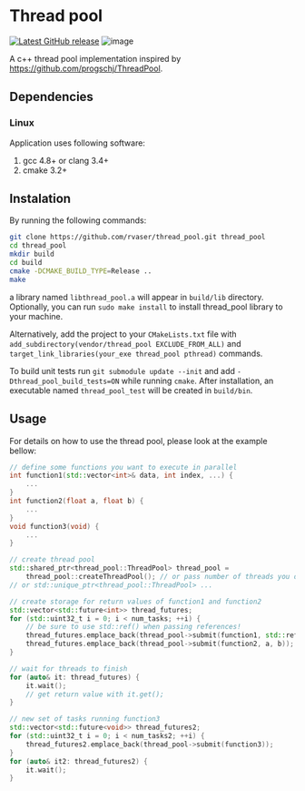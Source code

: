 # Thread pool

[![Latest GitHub release](https://img.shields.io/github/release/rvaser/thread_pool.svg)](https://github.com/rvaser/thread_pool/releases/latest)
![image](https://travis-ci.org/rvaser/thread_pool.svg?branch=master)

A c++ thread pool implementation inspired by https://github.com/progschj/ThreadPool.

## Dependencies

### Linux

Application uses following software:

1. gcc 4.8+ or clang 3.4+
2. cmake 3.2+

## Instalation

By running the following commands:

```bash
git clone https://github.com/rvaser/thread_pool.git thread_pool
cd thread_pool
mkdir build
cd build
cmake -DCMAKE_BUILD_TYPE=Release ..
make
```

a library named `libthread_pool.a` will appear in `build/lib` directory. Optionally, you can run `sudo make install` to install thread_pool library to your machine.

Alternatively, add the project to your `CMakeLists.txt` file with `add_subdirectory(vendor/thread_pool EXCLUDE_FROM_ALL)` and `target_link_libraries(your_exe thread_pool pthread)` commands.

To build unit tests run `git submodule update --init` and add `-Dthread_pool_build_tests=ON` while running `cmake`. After installation, an executable named `thread_pool_test` will be created in `build/bin`.

## Usage

For details on how to use the thread pool, please look at the example bellow:

```cpp
// define some functions you want to execute in parallel
int function1(std::vector<int>& data, int index, ...) {
    ...
}
int function2(float a, float b) {
    ...
}
void function3(void) {
    ...
}

// create thread pool
std::shared_ptr<thread_pool::ThreadPool> thread_pool =
    thread_pool::createThreadPool(); // or pass number of threads you desire
// or std::unique_ptr<thread_pool::ThreadPool> ...

// create storage for return values of function1 and function2
std::vector<std::future<int>> thread_futures;
for (std::uint32_t i = 0; i < num_tasks; ++i) {
    // be sure to use std::ref() when passing references!
    thread_futures.emplace_back(thread_pool->submit(function1, std::ref(data), index, ...));
    thread_futures.emplace_back(thread_pool->submit(function2, a, b));
}

// wait for threads to finish
for (auto& it: thread_futures) {
    it.wait();
    // get return value with it.get();
}

// new set of tasks running function3
std::vector<std::future<void>> thread_futures2;
for (std::uint32_t i = 0; i < num_tasks2; ++i) {
    thread_futures2.emplace_back(thread_pool->submit(function3));
}
for (auto& it2: thread_futures2) {
    it.wait();
}
```
